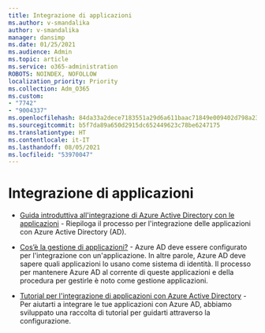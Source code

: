 ```yaml
---
title: Integrazione di applicazioni
ms.author: v-smandalika
author: v-smandalika
manager: dansimp
ms.date: 01/25/2021
ms.audience: Admin
ms.topic: article
ms.service: o365-administration
ROBOTS: NOINDEX, NOFOLLOW
localization_priority: Priority
ms.collection: Adm_O365
ms.custom:
- "7742"
- "9004337"
ms.openlocfilehash: 84da33a2dece7183551a29d6a611baac71849e009402d798a231d570d1521033
ms.sourcegitcommit: b5f7da89a650d2915dc652449623c78be6247175
ms.translationtype: HT
ms.contentlocale: it-IT
ms.lasthandoff: 08/05/2021
ms.locfileid: "53970047"
---
```

# <a name="application--integration"></a>Integrazione di applicazioni

- [Guida introduttiva all'integrazione di Azure Active Directory con le applicazioni](https://docs.microsoft.com/azure/active-directory/manage-apps/plan-an-application-integration)  - Riepiloga il processo per l'integrazione delle applicazioni con Azure Active Directory (AD).

- [Cos’è la gestione di applicazioni?](https://docs.microsoft.com/azure/active-directory/manage-apps/what-is-application-management)  - Azure AD deve essere configurato per l'integrazione con un'applicazione. In altre parole, Azure AD deve sapere quali applicazioni lo usano come sistema di identità. Il processo per mantenere Azure AD al corrente di queste applicazioni e della procedura per gestirle è noto come gestione applicazioni.

- [Tutorial per l'integrazione di applicazioni con Azure Active Directory](https://docs.microsoft.com/azure/active-directory/saas-apps/tutorial-list)  - Per aiutarti a integrare le tue applicazioni con Azure AD, abbiamo sviluppato una raccolta di tutorial per guidarti attraverso la configurazione.

